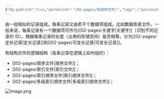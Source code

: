 ```yaml
---
{"dg-publish":true,"permalink":"/02-pages/有结构文件/","tags":["personal/blog","os/file"]}
---
```


由一组相似的记录组成。每条记录又由若干个数据项组成。比如数据库表文件。一般来说，每条记录有一个数据项可作为[[02-pages/关键字\|关键字]]（识别不同记录的 ID）。根据每条记录的长度（占用的存储空间）是否相等，分为[[02-pages/定长记录\|定长记录]]和[[02-pages/可变长记录\|可变长记录]]。

有结构文件的逻辑结构（各条记录在逻辑上如何组织）：
- [[02-pages/顺序文件\|顺序文件]]；
- [[02-pages/索引文件\|索引文件]]；
- [[02-pages/索引顺序文件\|索引顺序文件]]；
- [[02-pages/多级索引顺序文件\|多级索引顺序文件]]；

![image.png](https://yelanyanyu-img-bed.oss-cn-hangzhou.aliyuncs.com/img/blog/2024/10/20241017221809.png)
